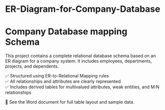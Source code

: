 # ER-Diagram-for-Company-Database

# Company Database mapping Schema

This project contains a complete relational database schema based on an ER diagram for a company system. It includes employees, departments, projects, and dependents.

✅ Structured using ER-to-Relational Mapping rules  
✅ All relationships and attributes are clearly represented  
✅ Includes derived tables for multivalued attributes, weak entities, and M:N relationships

📄 See the Word document for full table layout and sample data.
